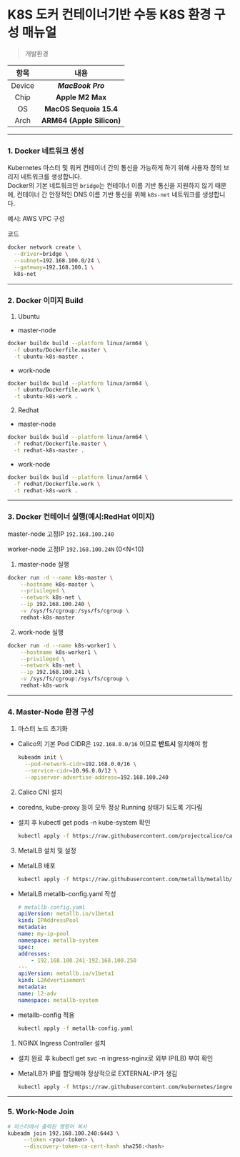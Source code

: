 # K8S 도커 컨테이너기반 수동 K8S 환경 구성 매뉴얼

> 개발환경 

  | 항목 | 내용 |
  | :---: | :---: |
  Device | ***MacBook Pro***
  Chip | **Apple M2 Max**
  OS | **MacOS Sequoia 15.4**
  Arch | **ARM64 (Apple Silicon)**



---
### 1. Docker 네트워크 생성

Kubernetes 마스터 및 워커 컨테이너 간의 통신을 가능하게 하기 위해 사용자 정의 브리지 네트워크를 생성합니다.  
Docker의 기본 네트워크인 `bridge`는 컨테이너 이름 기반 통신을 지원하지 않기 때문에, 컨테이너 간 안정적인 DNS 이름 기반 통신을 위해 `k8s-net` 네트워크를 생성합니다.

예시: AWS VPC 구성

 코드
```bash
docker network create \
  --driver=bridge \
  --subnet=192.168.100.0/24 \
  --gateway=192.168.100.1 \
  k8s-net
```

---

### 2. Docker 이미지 Build
1. Ubuntu
   
- master-node
     
```bash
docker buildx build --platform linux/arm64 \
  -f ubuntu/Dockerfile.master \
  -t ubuntu-k8s-master .
```
   
- work-node
     
```bash
docker buildx build --platform linux/arm64 \
  -f ubuntu/Dockerfile.work \
  -t ubuntu-k8s-work .
```
2. Redhat
   
- master-node
     
```bash
docker buildx build --platform linux/arm64 \
  -f redhat/Dockerfile.master \
  -t redhat-k8s-master .
```
   
- work-node
     
```bash
docker buildx build --platform linux/arm64 \
  -f redhat/Dockerfile.work \
  -t redhat-k8s-work .
```

---

### 3. Docker 컨테이너 실행(예시:RedHat 이미지)

master-node 고정IP `192.168.100.240`

worker-node 고정IP `192.168.100.24N` (0<N<10)


1. master-node 실행 
```bash
docker run -d --name k8s-master \
    --hostname k8s-master \
    --privileged \
    --network k8s-net \
    --ip 192.168.100.240 \
    -v /sys/fs/cgroup:/sys/fs/cgroup \
    redhat-k8s-master
```

2. work-node 실행
```bash
docker run -d --name k8s-worker1 \
    --hostname k8s-worker1 \
    --privileged \
    --network k8s-net \
    --ip 192.168.100.241 \
    -v /sys/fs/cgroup:/sys/fs/cgroup \
    redhat-k8s-work
```

---


### 4. Master-Node 환경 구성

1. 마스터 노드 초기화

- Calico의 기본 Pod CIDR은 `192.168.0.0/16` 이므로 **반드시** 일치해야 함

  ```bash
  kubeadm init \
    --pod-network-cidr=192.168.0.0/16 \
    --service-cidr=10.96.0.0/12 \
    --apiserver-advertise-address=192.168.100.240
  ```

2. Calico CNI 설치

- coredns, kube-proxy 등이 모두 정상 Running 상태가 되도록 기다림
- 설치 후 kubectl get pods -n kube-system 확인

    ```bash
    kubectl apply -f https://raw.githubusercontent.com/projectcalico/calico/v3.26.1/manifests/calico.yaml
    ```


3. MetalLB 설치 및 설정
- MetalLB 배포
   
    ```bash
    kubectl apply -f https://raw.githubusercontent.com/metallb/metallb/v0.13.10/config/manifests/metallb-native.yaml
    ```
- MetalLB metallb-config.yaml 작성
  
    ```yaml
    # metallb-config.yaml
    apiVersion: metallb.io/v1beta1
    kind: IPAddressPool
    metadata:
    name: my-ip-pool
    namespace: metallb-system
    spec:
    addresses:
        - 192.168.100.241-192.168.100.250
    ---
    apiVersion: metallb.io/v1beta1
    kind: L2Advertisement
    metadata:
    name: l2-adv
    namespace: metallb-system
    ```

- metallb-config 적용

    ```bash
    kubectl apply -f metallb-config.yaml
    ```


1. NGINX Ingress Controller 설치
- 설치 완료 후 kubectl get svc -n ingress-nginx로 외부 IP(LB) 부여 확인
- MetalLB가 IP를 할당해야 정상적으로 EXTERNAL-IP가 생김

    ```bash
    kubectl apply -f https://raw.githubusercontent.com/kubernetes/ingress-nginx/controller-v1.9.3/deploy/static/provider/cloud/deploy.yaml
    ```

---


### 5. Work-Node Join

   ```bash
   # 마스터에서 출력된 명령어 복사
   kubeadm join 192.168.100.240:6443 \
        --token <your-token> \
        --discovery-token-ca-cert-hash sha256:<hash>
   
   ```

